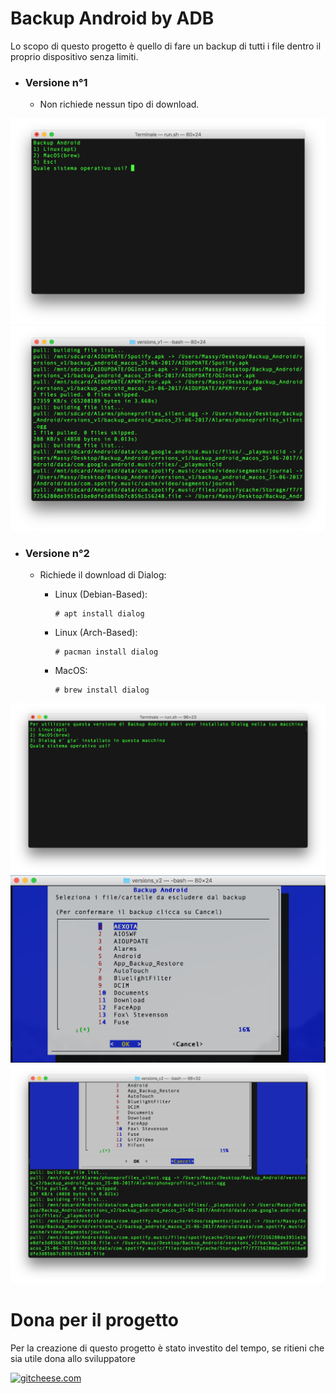 # Backup Android by ADB

Lo scopo di questo progetto è quello di fare un backup di tutti i file dentro il proprio dispositivo senza limiti.

* ### Versione n°1 ###
  * Non richiede nessun tipo di download.

![Alt text](https://raw.githubusercontent.com/Fast0n/Backup_Android/master/versions_v1/img/1.png?raw=true "Avvio script iniziale")![Alt text](https://raw.githubusercontent.com/Fast0n/Backup_Android/master/versions_v1/img/2.png?raw=true "Avvio script interno all'OS, Backup")


* ### Versione n°2 ###

  * Richiede il download di Dialog:
    * Linux (Debian-Based):

          # apt install dialog
        
    * Linux (Arch-Based):

          # pacman install dialog
        
    * MacOS:

          # brew install dialog

![Alt text](https://raw.githubusercontent.com/Fast0n/Backup_Android/master/versions_v2/img/1.png?raw=true "Avvio script iniziale")![Alt text](https://raw.githubusercontent.com/Fast0n/Backup_Android/master/versions_v2/img/2.png?raw=true "Avvio script interno all'OS")![Alt text](https://raw.githubusercontent.com/Fast0n/Backup_Android/master/versions_v2/img/3.png?raw=true "Avvio Backup")

# Dona per il progetto
Per la creazione di questo progetto è stato investito del tempo, se ritieni che sia utile dona allo sviluppatore

[![gitcheese.com](https://s3.amazonaws.com/gitcheese-ui-master/images/badge.svg)](https://www.gitcheese.com/donate/users/5260133/repos/95372423)

